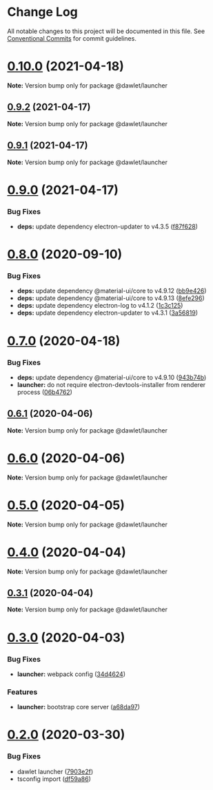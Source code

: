 # Change Log

All notable changes to this project will be documented in this file.
See [Conventional Commits](https://conventionalcommits.org) for commit guidelines.

# [0.10.0](https://github.com/dawlet-team/dawlet-poc/compare/v0.9.2...v0.10.0) (2021-04-18)

**Note:** Version bump only for package @dawlet/launcher





## [0.9.2](https://github.com/dawlet-team/dawlet-poc/compare/v0.9.1...v0.9.2) (2021-04-17)

**Note:** Version bump only for package @dawlet/launcher





## [0.9.1](https://github.com/dawlet-team/dawlet-poc/compare/v0.9.0...v0.9.1) (2021-04-17)

**Note:** Version bump only for package @dawlet/launcher





# [0.9.0](https://github.com/dawlet-team/dawlet-poc/compare/v0.8.0...v0.9.0) (2021-04-17)


### Bug Fixes

* **deps:** update dependency electron-updater to v4.3.5 ([f87f628](https://github.com/dawlet-team/dawlet-poc/commit/f87f62880f0002bcc4fa4815534c4d59ea29a4a0))





# [0.8.0](https://github.com/dawlet-team/dawlet-poc/compare/v0.7.0...v0.8.0) (2020-09-10)


### Bug Fixes

* **deps:** update dependency @material-ui/core to v4.9.12 ([bb9e426](https://github.com/dawlet-team/dawlet-poc/commit/bb9e426d29e332864140574b785597bbb1ed75c5))
* **deps:** update dependency @material-ui/core to v4.9.13 ([8efe296](https://github.com/dawlet-team/dawlet-poc/commit/8efe296aae426ba329a41608ede9e7d5813e1d06))
* **deps:** update dependency electron-log to v4.1.2 ([1c3c125](https://github.com/dawlet-team/dawlet-poc/commit/1c3c1258892bbbca86f7a8f77ca8b9e807fd5336))
* **deps:** update dependency electron-updater to v4.3.1 ([3a56819](https://github.com/dawlet-team/dawlet-poc/commit/3a56819e3c57459d98b9ca99fd9b7659c69d0000))





# [0.7.0](https://github.com/dawlet-team/dawlet-poc/compare/v0.6.3...v0.7.0) (2020-04-18)


### Bug Fixes

* **deps:** update dependency @material-ui/core to v4.9.10 ([943b74b](https://github.com/dawlet-team/dawlet-poc/commit/943b74bfb17918b8871939da9ca57ede76a1e502))
* **launcher:** do not require electron-devtools-installer from renderer process ([06b4762](https://github.com/dawlet-team/dawlet-poc/commit/06b47620900d20b19874654f319e6608d63df9ff))





## [0.6.1](https://github.com/dawlet-team/dawlet-poc/compare/v0.6.0...v0.6.1) (2020-04-06)

**Note:** Version bump only for package @dawlet/launcher





# [0.6.0](https://github.com/dawlet-team/dawlet-poc/compare/v0.5.0...v0.6.0) (2020-04-06)

**Note:** Version bump only for package @dawlet/launcher





# [0.5.0](https://github.com/dawlet-team/dawlet-poc/compare/v0.4.0...v0.5.0) (2020-04-05)

**Note:** Version bump only for package @dawlet/launcher





# [0.4.0](https://github.com/dawlet-team/dawlet-poc/compare/v0.3.1...v0.4.0) (2020-04-04)

**Note:** Version bump only for package @dawlet/launcher





## [0.3.1](https://github.com/dawlet-team/dawlet-poc/compare/v0.3.0...v0.3.1) (2020-04-04)

**Note:** Version bump only for package @dawlet/launcher





# [0.3.0](https://github.com/dawlet-team/dawlet-poc/compare/v0.2.0...v0.3.0) (2020-04-03)


### Bug Fixes

* **launcher:** webpack config ([34d4624](https://github.com/dawlet-team/dawlet-poc/commit/34d46245d2938c5a3cab8a9b012bf4fd94edb160))


### Features

* **launcher:** bootstrap core server ([a68da97](https://github.com/dawlet-team/dawlet-poc/commit/a68da97eff3b833426735929f858b91c12a70f95))





# [0.2.0](https://github.com/dawlet-team/dawlet-poc/compare/v0.1.0...v0.2.0) (2020-03-30)


### Bug Fixes

* dawlet launcher ([7903e2f](https://github.com/dawlet-team/dawlet-poc/commit/7903e2fefac8133858d491b9009f93d33649dd38))
* tsconfig import ([df59a86](https://github.com/dawlet-team/dawlet-poc/commit/df59a861a45d9a7b87896bb1440a55945677ea57))

